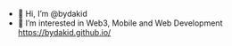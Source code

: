 - 👋 Hi, I’m @bydakid
- 👀 I’m interested in Web3, Mobile and Web Development
https://bydakid.github.io/
